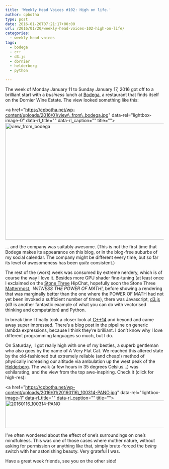 ```yaml
---
title: 'Weekly Head Voices #102: High on life.'
author: cpbotha
type: post
date: 2016-01-20T07:21:17+00:00
url: /2016/01/20/weekly-head-voices-102-high-on-life/
categories:
  - weekly head voices
tags:
  - bodega
  - c++
  - d3.js
  - dornier
  - helderberg
  - python

---
```

The week of Monday January 11 to Sunday January 17, 2016 got off to a brilliant start with a _business_ lunch at [Bodega][1], a restaurant that finds itself on the Dornier Wine Estate. The view looked something like this:

<a href="https://cpbotha.net/wp-content/uploads/2016/01/view\_from\_bodega.jpg" data-rel="lightbox-image-0" data-rl\_title="" data-rl\_caption="" title=""><img data-attachment-id="2333" data-permalink="https://cpbotha.net/2016/01/20/weekly-head-voices-102-high-on-life/view_from_bodega/" data-orig-file="https://cpbotha.net/wp-content/uploads/2016/01/view_from_bodega.jpg" data-orig-size="1920,1080" data-comments-opened="1" data-image-meta="{&quot;aperture&quot;:&quot;2.4&quot;,&quot;credit&quot;:&quot;&quot;,&quot;camera&quot;:&quot;LG-D855&quot;,&quot;caption&quot;:&quot;&quot;,&quot;created_timestamp&quot;:&quot;1452525615&quot;,&quot;copyright&quot;:&quot;&quot;,&quot;focal_length&quot;:&quot;3.97&quot;,&quot;iso&quot;:&quot;50&quot;,&quot;shutter_speed&quot;:&quot;0.00088028169014085&quot;,&quot;title&quot;:&quot;&quot;,&quot;orientation&quot;:&quot;1&quot;}" data-image-title="view_from_bodega" data-image-description="" data-medium-file="https://cpbotha.net/wp-content/uploads/2016/01/view_from_bodega-300x169.jpg" data-large-file="https://cpbotha.net/wp-content/uploads/2016/01/view_from_bodega-1024x576.jpg" class="alignnone wp-image-2333 size-large" src="https://cpbotha.net/wp-content/uploads/2016/01/view_from_bodega-1024x576.jpg" alt="view_from_bodega" width="660" height="371" srcset="https://cpbotha.net/wp-content/uploads/2016/01/view_from_bodega-1024x576.jpg 1024w, https://cpbotha.net/wp-content/uploads/2016/01/view_from_bodega-300x169.jpg 300w, https://cpbotha.net/wp-content/uploads/2016/01/view_from_bodega-768x432.jpg 768w" sizes="(max-width: 709px) 85vw, (max-width: 909px) 67vw, (max-width: 984px) 61vw, (max-width: 1362px) 45vw, 600px" /></a>

&#8230; and the company was suitably awesome. (This is not the first time that Bodega makes its appearance on this blog, or in the blog-free suburbs of my social calendar. The company might be different every time, but so far its level of awesomeness has been _quite_ consistent.)

The rest of the (work) week was consumed by extreme nerdery, which is of course the way I love it. Besides more GPU shader fine-tuning (at least once I exclaimed on the [Stone Three][2] HipChat, hopefully soon the Stone Three [Mattermost][3],  _WITNESS THE POWER OF MATH!_, before showing a rendering that was marginally better than the one where the POWER OF MATH had not yet been invoked a sufficient number of times), there was Javascript, [d3.js][4] (d3 is another fantastic example of what you can do with vectorised thinking and computation) and Python.

In break time I finally took a closer look at [C++14][5] and beyond and came away super impressed. There&#8217;s a blog post in the pipeline on generic lambda expressions, because I think they&#8217;re brilliant. I don&#8217;t know why I love different programming languages so much, but I do.

On Saturday,  I got really high with one of my besties, a superb gentleman who also goes by the name of A Very Flat Cat. We reached this altered state by the old-fashioned but extremely reliable (and cheap!) method of physically increasing our altitude via ambulation up the west peak of the [Helderberg][6]. The walk (a few hours in 35 degrees Celsius&#8230;) was exhilarating, and the view from the top awe-inspiring. Check it (click for high-res):

<a href="https://cpbotha.net/wp-content/uploads/2016/01/20160116\_100314-PANO.jpg" data-rel="lightbox-image-1" data-rl\_title="" data-rl_caption="" title=""><img data-attachment-id="2335" data-permalink="https://cpbotha.net/2016/01/20/weekly-head-voices-102-high-on-life/20160116_100314-pano/" data-orig-file="https://cpbotha.net/wp-content/uploads/2016/01/20160116_100314-PANO.jpg" data-orig-size="9470,1264" data-comments-opened="1" data-image-meta="{&quot;aperture&quot;:&quot;0&quot;,&quot;credit&quot;:&quot;&quot;,&quot;camera&quot;:&quot;LG-D855&quot;,&quot;caption&quot;:&quot;&quot;,&quot;created_timestamp&quot;:&quot;1452938594&quot;,&quot;copyright&quot;:&quot;&quot;,&quot;focal_length&quot;:&quot;3.9700000286102&quot;,&quot;iso&quot;:&quot;0&quot;,&quot;shutter_speed&quot;:&quot;0&quot;,&quot;title&quot;:&quot;&quot;,&quot;orientation&quot;:&quot;0&quot;}" data-image-title="20160116_100314-PANO" data-image-description="" data-medium-file="https://cpbotha.net/wp-content/uploads/2016/01/20160116_100314-PANO-300x40.jpg" data-large-file="https://cpbotha.net/wp-content/uploads/2016/01/20160116_100314-PANO-1024x137.jpg" class="alignnone wp-image-2335 size-large" src="https://cpbotha.net/wp-content/uploads/2016/01/20160116_100314-PANO-1024x137.jpg" alt="20160116_100314-PANO" width="660" height="88" srcset="https://cpbotha.net/wp-content/uploads/2016/01/20160116_100314-PANO-1024x137.jpg 1024w, https://cpbotha.net/wp-content/uploads/2016/01/20160116_100314-PANO-300x40.jpg 300w, https://cpbotha.net/wp-content/uploads/2016/01/20160116_100314-PANO-768x103.jpg 768w" sizes="(max-width: 709px) 85vw, (max-width: 909px) 67vw, (max-width: 984px) 61vw, (max-width: 1362px) 45vw, 600px" /></a>

I&#8217;ve often wondered about the effect of one&#8217;s surroundings on one&#8217;s mindfulness. This was one of those cases where mother nature, without asking for permission or anything like that, simply brute-forced the _being_ switch with her astonishing beauty. Very grateful I was.

Have a great week friends, see you on the other side!

 [1]: http://www.dornier.co.za/restaurant
 [2]: http://www.stonethree.com/
 [3]: http://www.mattermost.org/
 [4]: http://d3js.org/
 [5]: https://en.wikipedia.org/wiki/C%2B%2B14
 [6]: https://en.wikipedia.org/wiki/Helderberg